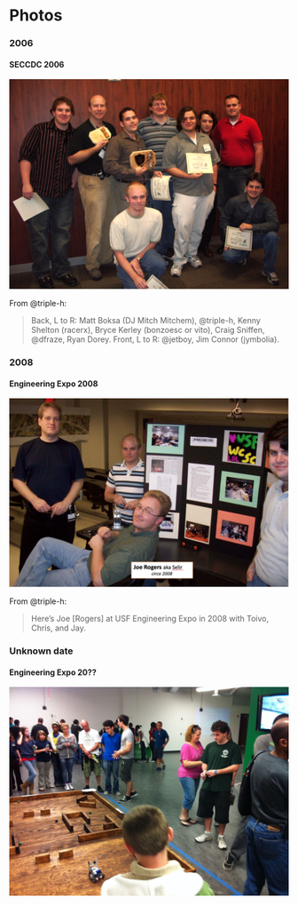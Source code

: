 # Photos

### 2006

#### SECCDC 2006

![](2006/wcsc_seccdc_05_1.JPG)

From @triple-h:

> Back, L to R: Matt Boksa (DJ Mitch Mitchem), @triple-h, Kenny Shelton (racerx), Bryce Kerley (bonzoesc or vito), Craig Sniffen, @dfraze, Ryan Dorey. Front, L to R: @jetboy, Jim Connor (jymbolia).

### 2008

#### Engineering Expo 2008

![](2008/joe_rogers.png)

From @triple-h:

> Here’s Joe [Rogers] at USF Engineering Expo in 2008 with Toivo, Chris, and Jay.

### Unknown date

#### Engineering Expo 20??

![](unknown/expo.jpg)
